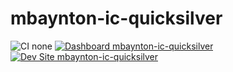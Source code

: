 # mbaynton-ic-quicksilver

![CI none](https://img.shields.io/badge/ci-none-orange.svg)
[![Dashboard mbaynton-ic-quicksilver](https://img.shields.io/badge/dashboard-mbaynton_ic_quicksilver-yellow.svg)](https://dashboard.pantheon.io/sites/26bab95e-e62f-43a6-b10d-adaa678914ca#dev/code)
[![Dev Site mbaynton-ic-quicksilver](https://img.shields.io/badge/site-mbaynton_ic_quicksilver-blue.svg)](http://dev-mbaynton-ic-quicksilver.pantheonsite.io/)